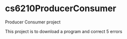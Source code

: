 cs6210ProducerConsumer
======================

Producer Consumer project

This project is to download a program and correct 5 errors
